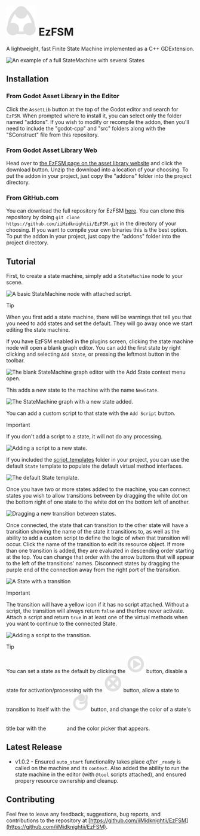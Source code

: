 # ![](addons/EzFsm/icons/StateMachine64.png) EzFSM
 A lightweight, fast Finite State Machine implemented as a C++ GDExtension.

 ![An example of a full StateMachine with several States](screenshots/full_machine.png)

 ## Installation
### From Godot Asset Library in the Editor
Click the `AssetLib` button at the top of the Godot editor and search for `EzFSM`.  When prompted where to install it, you can select only the folder named "addons".  If you wish to modify or recompile the addon, then you'll need to include the "godot-cpp" and "src" folders along with the "SConstruct" file from this repository.

 ### From Godot Asset Library Web
 Head over to [the EzFSM page on the asset library website](https://godotengine.org/asset-library/asset) and click the download button.  Unzip the download into a location of your choosing.  To put the addon in your project, just copy the "addons" folder into the project directory.

 ### From GitHub.com
 You can download the full repository for EzFSM [here](https://github.com/iiMidknightii/EzFSM).  You can clone this repository by doing `git clone https://github.com/iiMidknightii/EzFSM.git` in the directory of your choosing.  If you want to compile your own binaries this is the best option.  To put the addon in your project, just copy the "addons" folder into the project directory.

## Tutorial
First, to create a state machine, simply add a `StateMachine` node to your scene.

![A basic StateMachine node with attached script.](screenshots/state_machine_node.png)

> [!TIP] 
> When you first add a state machine, there will be warnings that tell you that you need to add states and set the default.  They will go away once we start editing the state machine.

If you have EzFSM enabled in the plugins screen, clicking the state machine node will open a blank graph editor.  You can add the first state by right clicking and selecting `Add State`, or pressing the leftmost button in the toolbar.

![The blank StateMachine graph editor with the `Add State` context menu open.](screenshots/blank_graph_editor.png)

This adds a new state to the machine with the name `NewState`.

![The StateMachine graph with a new state added.](screenshots/newly_added_state.png)

You can add a custom script to that state with the `Add Script` button.

> [!IMPORTANT]
> If you don't add a script to a state, it will not do any processing.

![Adding a script to a new state.](screenshots/adding_state_script.png)

If you included the [script_templates]() folder in your project, you can use the default `State` template to populate the default virtual method interfaces.

![The default State template.](screenshots/state_template.png)

Once you have two or more states added to the machine, you can connect states you wish to allow transitions between by dragging the white dot on the bottom right of one state to the white dot on the bottom left of another.

![Dragging a new transition between states.](screenshots/dragging_conection.png)

Once connected, the state that can transition *to* the other state will have a transition showing the name of the state it transitions to, as well as the ability to add a custom script to define the logic of *when* that transition will occur.  Click the name of the transition to edit its resource object.  If more than one transition is added, they are evaluated in descending order starting at the top.  You can change that order with the arrow buttons that will appear to the left of the transitions' names.  Disconnect states by dragging the purple end of the connection away from the right port of the transition.

![A State with a transition](screenshots/transition.png)

> [!IMPORTANT]
> The transition will have a yellow icon if it has no script attached.  Without a script, the transition will always return `false` and therfore never activate.  Attach a script and return `true` in at least one of the virtual methods when you want to continue to the connected State.

![Adding a script to the transition.](screenshots/adding_transition_script.png)

> [!TIP]
> You can set a state as the default by clicking the ![](addons/EzFsm/icons/DefaultState.svg) button, disable a state for activation/processing with the ![](addons/EzFsm/icons/DisabledState.svg) button, allow a state to transition to itself with the ![](addons/EzFsm/icons/SelfConnect.svg) button, and change the color of a state's title bar with the ![](addons/EzFsm/icons/ColorPick.svg) and the color picker that appears.

## Latest Release
* v1.0.2 - Ensured `auto_start` functionality takes place *after* `_ready` is called on the machine and its `context`.  Also added the ability to run the state machine in the editor (with `@tool` scripts attached), and ensured propery resource ownership and cleanup.

## Contributing
Feel free to leave any feedback, suggestions, bug reports, and contributions to the repository at [https://github.com/iiMidknightii/EzFSM](https://github.com/iiMidknightii/EzFSM).
